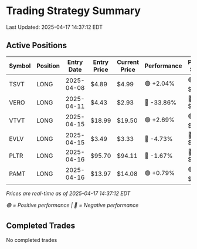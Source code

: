 # Trading Strategy Summary

Last Updated: 2025-04-17 14:37:12 EDT

## Active Positions

| Symbol | Position | Entry Date | Entry Price | Current Price | Performance | P/L per Share |
|--------|----------|------------|-------------|---------------|-------------|--------------|
| TSVT | LONG | 2025-04-08 | $4.89 | $4.99 | 🟢 +2.04% | 🟢 $+0.10 |
| VERO | LONG | 2025-04-11 | $4.43 | $2.93 | 🔴 -33.86% | 🔴 $-1.50 |
| VTVT | LONG | 2025-04-15 | $18.99 | $19.50 | 🟢 +2.69% | 🟢 $+0.51 |
| EVLV | LONG | 2025-04-15 | $3.49 | $3.33 | 🔴 -4.73% | 🔴 $-0.17 |
| PLTR | LONG | 2025-04-16 | $95.70 | $94.11 | 🔴 -1.67% | 🔴 $-1.59 |
| PAMT | LONG | 2025-04-16 | $13.97 | $14.08 | 🟢 +0.79% | 🟢 $+0.11 |

*Prices are real-time as of 2025-04-17 14:37:12 EDT*

*🟢 = Positive performance | 🔴 = Negative performance*

## Completed Trades

No completed trades